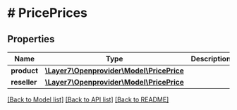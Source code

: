 # # PricePrices

## Properties

Name | Type | Description | Notes
------------ | ------------- | ------------- | -------------
**product** | [**\Layer7\Openprovider\Model\PricePrice**](PricePrice.md) |  | [optional]
**reseller** | [**\Layer7\Openprovider\Model\PricePrice**](PricePrice.md) |  | [optional]

[[Back to Model list]](../../README.md#models) [[Back to API list]](../../README.md#endpoints) [[Back to README]](../../README.md)
